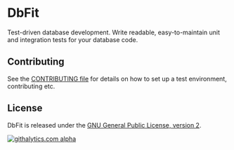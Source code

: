 # DbFit

Test-driven database development. Write readable, easy-to-maintain unit and integration tests for your database code.

## Contributing

See the [CONTRIBUTING file](CONTRIBUTING.md) for details on how to set up a test environment, contributing etc.

## License

DbFit is released under the [GNU General Public License, version 2](http://www.gnu.org/licenses/gpl-2.0.txt).

[![githalytics.com alpha](https://cruel-carlota.pagodabox.com/ed067fb4af15878098fbee214e0356af "githalytics.com")](http://githalytics.com/benilovj/dbfit)
